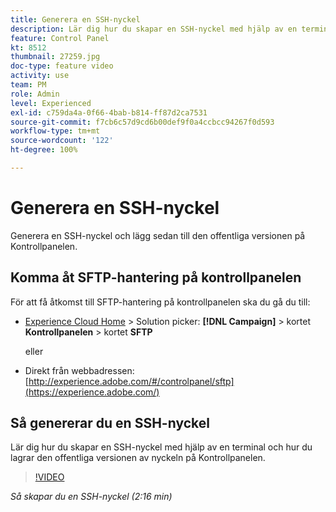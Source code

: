 ```yaml
---
title: Generera en SSH-nyckel
description: Lär dig hur du skapar en SSH-nyckel med hjälp av en terminal och hur du lagrar den offentliga versionen av nyckeln på Kontrollpanelen.
feature: Control Panel
kt: 8512
thumbnail: 27259.jpg
doc-type: feature video
activity: use
team: PM
role: Admin
level: Experienced
exl-id: c759da4a-0f66-4bab-b814-ff87d2ca7531
source-git-commit: f7cb6c57d9cd6b00def9f0a4ccbcc94267f0d593
workflow-type: tm+mt
source-wordcount: '122'
ht-degree: 100%

---
```


# Generera en SSH-nyckel

Generera en SSH-nyckel och lägg sedan till den offentliga versionen på Kontrollpanelen.

## Komma åt SFTP-hantering på kontrollpanelen

För att få åtkomst till SFTP-hantering på kontrollpanelen ska du gå du till:

* [Experience Cloud Home](https://experience.adobe.com/#/home) > Solution picker: **[!DNL Campaign]** > kortet **Kontrollpanelen** > kortet **SFTP**

   eller

* Direkt från webbadressen: [http://experience.adobe.com/#/controlpanel/sftp](https://experience.adobe.com/)

## Så genererar du en SSH-nyckel

Lär dig hur du skapar en SSH-nyckel med hjälp av en terminal och hur du lagrar den offentliga versionen av nyckeln på Kontrollpanelen.

>[!VIDEO](https://video.tv.adobe.com/v/27259?quality=12)

*Så skapar du en SSH-nyckel (2:16 min)*
